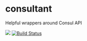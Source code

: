 # consultant
Helpful wrappers around Consul API

[![](https://img.shields.io/badge/godoc-reference-5272B4.svg?style=flat-square)](https://godoc.org/github.com/myENA/consultant)
[![Build Status](https://travis-ci.org/myENA/consul-candidate.svg?branch=master)](https://travis-ci.org/myENA/consultant)
